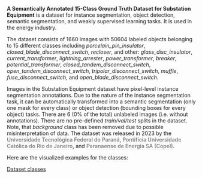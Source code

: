 **A Semantically Annotated 15-Class Ground Truth Dataset for Substation Equipment** is a dataset for instance segmentation, object detection, semantic segmentation, and weakly supervised learning tasks. It is used in the energy industry. 

The dataset consists of 1660 images with 50604 labeled objects belonging to 15 different classes including *porcelain_pin_insulator*, *closed_blade_disconnect_switch*, *recloser*, and other: *glass_disc_insulator*, *current_transformer*, *lightning_arrester*, *power_transformer*, *breaker*, *potential_transformer*, *closed_tandem_disconnect_switch*, *open_tandem_disconnect_switch*, *tripolar_disconnect_switch*, *muffle*, *fuse_disconnect_switch*, and *open_blade_disconnect_switch*.

Images in the Substation Equipment dataset have pixel-level instance segmentation annotations. Due to the nature of the instance segmentation task, it can be automatically transformed into a semantic segmentation (only one mask for every class) or object detection (bounding boxes for every object) tasks. There are 6 (0% of the total) unlabeled images (i.e. without annotations). There are no pre-defined <i>train/val/test</i> splits in the dataset. Note, that *background* class has been removed due to possible misinterpretation of data. The dataset was released in 2023 by the <span style="font-weight: 600; color: grey; border-bottom: 1px dashed #d3d3d3;">Universidade Tecnológica Federal do Paraná</span>, <span style="font-weight: 600; color: grey; border-bottom: 1px dashed #d3d3d3;">Pontifícia Universidade Católica do Rio de Janeiro</span>, and <span style="font-weight: 600; color: grey; border-bottom: 1px dashed #d3d3d3;">Paranaense de Energia SA (Copel)</span>.

Here are the visualized examples for the classes:

[Dataset classes](https://github.com/dataset-ninja/substation-equipment/raw/main/visualizations/classes_preview.webm)
